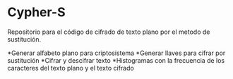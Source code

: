 # Cypher-S
Repositorio para el código de cifrado de texto plano por el metodo de sustitución. 

*Generar alfabeto plano para criptosistema 
*Generar llaves para cifrar por sustitución 
*Cifrar y descifrar texto 
*Histogramas con la frecuencia de los caracteres del texto plano y el texto cifrado 